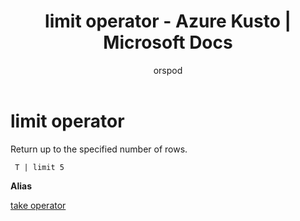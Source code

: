 ﻿---
title: limit operator - Azure Kusto | Microsoft Docs
description: This article describes limit operator in Azure Kusto.
author: orspod
ms.author: v-orspod
ms.reviewer: mblythe
ms.service: kusto
ms.topic: reference
ms.date: 09/24/2018
---
# limit operator

Return up to the specified number of rows.

     T | limit 5

**Alias**

[take operator](takeoperator.md)